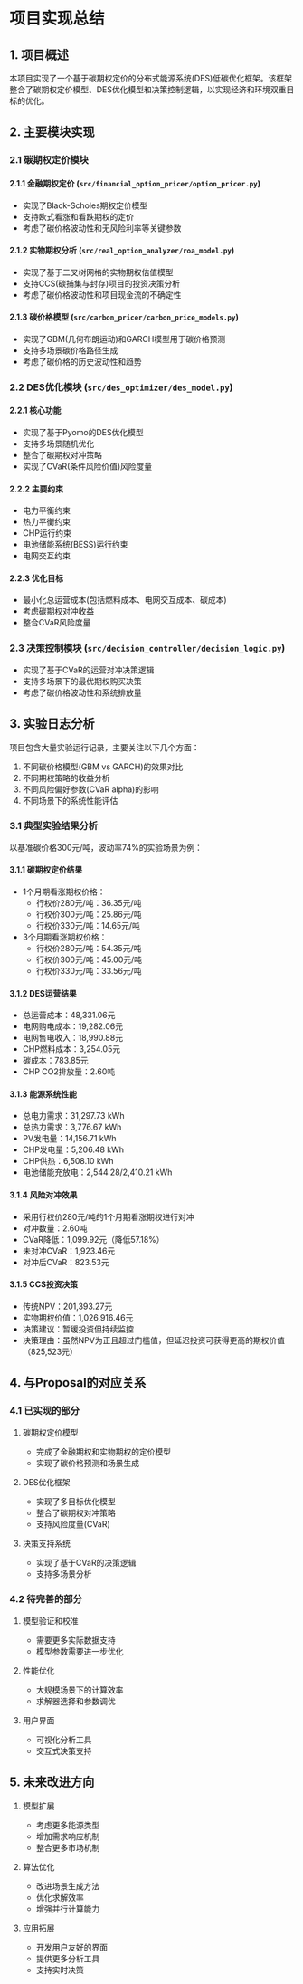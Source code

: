 # 项目实现总结

## 1. 项目概述

本项目实现了一个基于碳期权定价的分布式能源系统(DES)低碳优化框架。该框架整合了碳期权定价模型、DES优化模型和决策控制逻辑，以实现经济和环境双重目标的优化。

## 2. 主要模块实现

### 2.1 碳期权定价模块

#### 2.1.1 金融期权定价 (`src/financial_option_pricer/option_pricer.py`)
- 实现了Black-Scholes期权定价模型
- 支持欧式看涨和看跌期权的定价
- 考虑了碳价格波动性和无风险利率等关键参数

#### 2.1.2 实物期权分析 (`src/real_option_analyzer/roa_model.py`)
- 实现了基于二叉树网格的实物期权估值模型
- 支持CCS(碳捕集与封存)项目的投资决策分析
- 考虑了碳价格波动性和项目现金流的不确定性

#### 2.1.3 碳价格模型 (`src/carbon_pricer/carbon_price_models.py`)
- 实现了GBM(几何布朗运动)和GARCH模型用于碳价格预测
- 支持多场景碳价格路径生成
- 考虑了碳价格的历史波动性和趋势

### 2.2 DES优化模块 (`src/des_optimizer/des_model.py`)

#### 2.2.1 核心功能
- 实现了基于Pyomo的DES优化模型
- 支持多场景随机优化
- 整合了碳期权对冲策略
- 实现了CVaR(条件风险价值)风险度量

#### 2.2.2 主要约束
- 电力平衡约束
- 热力平衡约束
- CHP运行约束
- 电池储能系统(BESS)运行约束
- 电网交互约束

#### 2.2.3 优化目标
- 最小化总运营成本(包括燃料成本、电网交互成本、碳成本)
- 考虑碳期权对冲收益
- 整合CVaR风险度量

### 2.3 决策控制模块 (`src/decision_controller/decision_logic.py`)

- 实现了基于CVaR的运营对冲决策逻辑
- 支持多场景下的最优期权购买决策
- 考虑了碳价格波动性和系统排放量

## 3. 实验日志分析

项目包含大量实验运行记录，主要关注以下几个方面：

1. 不同碳价格模型(GBM vs GARCH)的效果对比
2. 不同期权策略的收益分析
3. 不同风险偏好参数(CVaR alpha)的影响
4. 不同场景下的系统性能评估

### 3.1 典型实验结果分析

以基准碳价格300元/吨，波动率74%的实验场景为例：

#### 3.1.1 碳期权定价结果
- 1个月期看涨期权价格：
  - 行权价280元/吨：36.35元/吨
  - 行权价300元/吨：25.86元/吨
  - 行权价330元/吨：14.65元/吨
- 3个月期看涨期权价格：
  - 行权价280元/吨：54.35元/吨
  - 行权价300元/吨：45.00元/吨
  - 行权价330元/吨：33.56元/吨

#### 3.1.2 DES运营结果
- 总运营成本：48,331.06元
- 电网购电成本：19,282.06元
- 电网售电收入：18,990.88元
- CHP燃料成本：3,254.05元
- 碳成本：783.85元
- CHP CO2排放量：2.60吨

#### 3.1.3 能源系统性能
- 总电力需求：31,297.73 kWh
- 总热力需求：3,776.67 kWh
- PV发电量：14,156.71 kWh
- CHP发电量：5,206.48 kWh
- CHP供热：6,508.10 kWh
- 电池储能充放电：2,544.28/2,410.21 kWh

#### 3.1.4 风险对冲效果
- 采用行权价280元/吨的1个月期看涨期权进行对冲
- 对冲数量：2.60吨
- CVaR降低：1,099.92元（降低57.18%）
- 未对冲CVaR：1,923.46元
- 对冲后CVaR：823.53元

#### 3.1.5 CCS投资决策
- 传统NPV：201,393.27元
- 实物期权价值：1,026,916.46元
- 决策建议：暂缓投资但持续监控
- 决策理由：虽然NPV为正且超过门槛值，但延迟投资可获得更高的期权价值（825,523元）

## 4. 与Proposal的对应关系

### 4.1 已实现的部分

1. 碳期权定价模型
   - 完成了金融期权和实物期权的定价模型
   - 实现了碳价格预测和场景生成

2. DES优化框架
   - 实现了多目标优化模型
   - 整合了碳期权对冲策略
   - 支持风险度量(CVaR)

3. 决策支持系统
   - 实现了基于CVaR的决策逻辑
   - 支持多场景分析

### 4.2 待完善的部分

1. 模型验证和校准
   - 需要更多实际数据支持
   - 模型参数需要进一步优化

2. 性能优化
   - 大规模场景下的计算效率
   - 求解器选择和参数调优

3. 用户界面
   - 可视化分析工具
   - 交互式决策支持

## 5. 未来改进方向

1. 模型扩展
   - 考虑更多能源类型
   - 增加需求响应机制
   - 整合更多市场机制

2. 算法优化
   - 改进场景生成方法
   - 优化求解效率
   - 增强并行计算能力

3. 应用拓展
   - 开发用户友好的界面
   - 提供更多分析工具
   - 支持实时决策 
